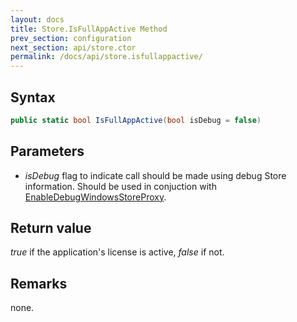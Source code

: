```yaml
---
layout: docs
title: Store.IsFullAppActive Method
prev_section: configuration
next_section: api/store.ctor
permalink: /docs/api/store.isfullappactive/	
---
```


## Syntax
```csharp
public static bool IsFullAppActive(bool isDebug = false)
```

## Parameters
* _isDebug_
    flag to indicate call should be made using debug Store information. Should be used in conjuction with [EnableDebugWindowsStoreProxy][].

## Return value
_true_  if the application's license is active, _false_ if not.


## Remarks
none.

[EnableDebugWindowsStoreProxy]: {{site.github.url}}/docs/api/store.enabledebugwindowsstoreproxy